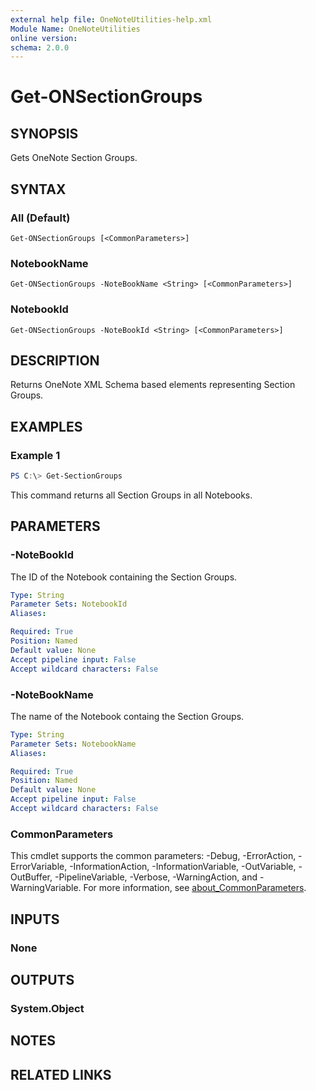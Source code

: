 ```yaml
---
external help file: OneNoteUtilities-help.xml
Module Name: OneNoteUtilities
online version:
schema: 2.0.0
---
```


# Get-ONSectionGroups

## SYNOPSIS
Gets OneNote Section Groups.

## SYNTAX

### All (Default)
```
Get-ONSectionGroups [<CommonParameters>]
```

### NotebookName
```
Get-ONSectionGroups -NoteBookName <String> [<CommonParameters>]
```

### NotebookId
```
Get-ONSectionGroups -NoteBookId <String> [<CommonParameters>]
```

## DESCRIPTION
Returns OneNote XML Schema based elements representing Section Groups.

## EXAMPLES

### Example 1
```powershell
PS C:\> Get-SectionGroups
```

This command returns all Section Groups in all Notebooks.

## PARAMETERS

### -NoteBookId
The ID of the Notebook containing the Section Groups.

```yaml
Type: String
Parameter Sets: NotebookId
Aliases:

Required: True
Position: Named
Default value: None
Accept pipeline input: False
Accept wildcard characters: False
```

### -NoteBookName
The name of the Notebook containg the Section Groups.

```yaml
Type: String
Parameter Sets: NotebookName
Aliases:

Required: True
Position: Named
Default value: None
Accept pipeline input: False
Accept wildcard characters: False
```

### CommonParameters
This cmdlet supports the common parameters: -Debug, -ErrorAction, -ErrorVariable, -InformationAction, -InformationVariable, -OutVariable, -OutBuffer, -PipelineVariable, -Verbose, -WarningAction, and -WarningVariable. For more information, see [about_CommonParameters](http://go.microsoft.com/fwlink/?LinkID=113216).

## INPUTS

### None

## OUTPUTS

### System.Object
## NOTES

## RELATED LINKS
